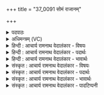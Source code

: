 +++
title = "37_0091 सोमं राजानम्"

+++
<details><summary>पदपाठः</summary>

सो꣡म꣢꣯म्। रा꣡जा꣢꣯नम्। व꣡रु꣢꣯णम्। अ꣣ग्नि꣢म्। अ꣣न्वा꣡र꣢भामहे। अ꣣नु। आ꣡र꣢꣯भामहे। आ꣣दित्य꣢म्। आ꣣। दित्य꣢म्। वि꣡ष्णु꣢꣯म्। सू꣡र्य꣢꣯म्। ब्र꣣ह्मा꣡ण꣢म्। च꣣। बृ꣡हः꣢꣯। प꣡ति꣢꣯म्। ९१।
</details>

<details><summary>अधिमन्त्रम् (VC)</summary>

- विश्वेदेवाः
- अग्निस्तापसः
- अनुष्टुप्
- गान्धारः
- आग्नेयं काण्डम्
</details>

<details><summary>हिन्दी : आचार्य रामनाथ वेदालंकार - विषयः</summary>

प्रथम मन्त्र में सोम, वरुण आदि का आह्वान किया गया है।
</details>

<details><summary>हिन्दी : आचार्य रामनाथ वेदालंकार - पदार्थः</summary>

पदार्थान्वयभाषाः -  प्रथम—परमात्मा के पक्ष में। हम (राजानम्) सबके राजा, (सोमम्) चन्द्रमा के समान आह्लाद देनेवाले, चराचर जगत् के उत्पादक सोम नामक परमात्मा का, (वरुणम्) सब शिष्ट, मुमुक्षु, धर्मात्मा जनों को वरनेवाले और उन सबके द्वारा वरे जानेवाले वरुण नामक परमात्मा का, (अग्निम्) सबके अग्रनायक, प्रकाशस्वरूप अग्निनामक परमात्मा का, (आदित्यम्) प्रलयकाल में सब जगत् को प्रकृति के गर्भ में ग्रहण कर लेनेवाले, अविनाशीस्वरूप, सूर्य के समान सत्य, न्याय और धर्म के प्रकाशक आदित्य नामक परमात्मा का, (विष्णुम्) चराचर में व्यापक विष्णु नामक परमात्मा का, (ब्रह्माणम्) सबसे महान् ब्रह्मा नामक परमात्मा का, (बृहस्पतिं च) और विशाल आकाशादिकों के स्वामी, वृद्धि के अधिपति बृहस्पति नामक परमात्मा का (अनु आ रभामहे) आश्रय लेते हैं ॥ द्वितीय—राष्ट्र के पक्ष में। मन्त्रोक्त सब देव विभिन्न राज्यमन्त्री अथवा राज्याधिकारी हैं, यह समझना चाहिए, जैसा कि मनु ने कहा है—राजा को चाहिए कि अपने देश के मूल निवासी, वेदादिशास्त्रों के ज्ञाता, शूरवीर, लक्ष्य को पा लेनेवाले, कुलीन, सुपरीक्षित सात या आठ मन्त्री बनाये (मनु० ७।५४)। हम प्रजाजन (सोमम्) चन्द्रमा के समान प्रजाओं को आह्लाद देनेवाले (राजानम्) राजा का, (वरुणम्) दण्डाधिकारी का, (अग्निम्) सेना के अग्रनायक सेनाध्यक्ष का, (आदित्यम्) कर-अधिकारी का, (विष्णुम्) व्यापकरूप से प्रजाओं का कार्य सिद्ध करनेवाले प्रधानमन्त्री का, (सूर्यम्) सूर्य के समान रोग-निवारक स्वास्थ्य-मन्त्री का, (ब्रह्माणम्) यज्ञाधिकारी का, (बृहस्पतिं च) ओर शिक्षा-मन्त्री का, (अनु आरभामहे) राष्ट्र के उत्कर्ष के लिए आश्रय लेते हैं ॥१॥ इस मन्त्र में श्लेषालङ्कार है ॥१॥
</details>

<details><summary>हिन्दी : आचार्य रामनाथ वेदालंकार - भावार्थः</summary>

भावार्थभाषाः -  अग्नि, सोम, वरुण, आदित्य, विष्णु, सूर्य, ब्रह्मा, बृहस्पति आदि अनेक नामों से वेदों में जिसकी कीर्ति गायी गयी है, उस एक परमेश्वर का सबको आश्रय लेना चाहिए। उसी प्रकार राष्ट्र में अनेक मन्त्रियों और राज्याधिकारियों के साथ मिलकर राष्ट्र का संचालन करनेवाले राजा का भी सब प्रजाजनों को आश्रय ग्रहण करना चाहिए तथा अपना सहयोग देकर उसका सत्कार करना चाहिए ॥१॥
</details>

<details><summary>संस्कृत : आचार्य रामनाथ वेदालंकार - विषयः</summary>

अथ सोमवरुणादीनाह्वयति।
</details>

<details><summary>संस्कृत : आचार्य रामनाथ वेदालंकार - पदार्थः</summary>

पदार्थान्वयभाषाः -  प्रथमः—परमात्मपरः। वयम् (राजानम्) सर्वेषां सम्राजम् (सोमम्) चन्द्रवदाह्लादकं, यद्वा चराचरस्य जगतो जनकं सोमनामकं परमात्मानम्। यः सवति जनयति सर्वं जगत् स सोमः तम्। षु प्रसवैश्वर्ययोः इति धातोः ‘अर्तिस्तुसु०’ उ० १।१४० इति मन्। (वरुणम्) यः सर्वान् शिष्टान् मुमुक्षून् धर्मात्मनो वृणोति अथवा शिष्टैर्मुमुक्षुभिर्धर्मात्मभिर्व्रियते स वरुणः, तं वरुणनामकं परमात्मानम्। वृञ् वरणे धातोः कृवृदारिभ्य उनन्।’ उ० ३।५३ इति उनन् प्रत्ययः। (अग्निम्) अग्रनायकं प्रकाशस्वरूपं वा अग्निनामकं परमात्मानम्। (आदित्यम्२) प्रलयकाले सर्वस्य जगतः आदातारम्, अविनाशिस्वरूपम्, सूर्यवत् सत्यन्यायधर्मप्रकाशकम् आदित्यनामकं परमात्मानम्। (विष्णुम्) यो वेवेष्टि व्याप्नोति चराचरं जगत् तं विष्णुनामकं परमात्मानम्। अत्र विषः किच्च।’ उ० ३।३८ इति सूत्रेण विष्लृ व्याप्तौ धातोः नु प्रत्ययः। (ब्रह्माणम्) सर्वेभ्यो महान्तम् ब्रह्मनामकं परमात्मानम्। अत्र बृहि वृद्धौ धातोः बृंहेर्नोऽच्च।’ उ० ४।१४६ इति मनिन्, नकारस्य अदादेशश्च। (बृहस्पतिम् च) बृहताम् आकाशादीनां पतिम्, यद्वा बृहसः वृद्धेः पतिम् बृहस्पतिनामकं परमात्मानं च। प्रथमेऽर्थे तद्बृहतोश्चोरदेवतयोः सुट् तलोपश्च।’ अ० ६।१।१५७ वा० इति सुट् तकारलोपश्च। द्वितीयेऽर्थे बृहि वृद्धौ धातोः औणादिकोऽसुन्। (अनु आरभामहे) आश्रयामहे। अनु-आङ्पूर्वो रभ राभस्ये धातुर्ग्रहणार्थे प्रयुज्यते। अथ द्वितीयः—राष्ट्रपरः। मन्त्रोक्ताः सर्वे देवा (विभिन्ना) राज्यसचिवा राज्याधिकारिणो वा सन्तीति वेद्यम्। यथोक्तं मनुना—“मौलाञ्छास्त्रविदः शूरांल्लब्धलक्षान् कुलोद्भवान्। सचिवान् सप्त चाष्टौ वा प्रकुर्वीत परीक्षितान्” मनु० ७।५४ इति। वयं प्रजाजनाः (सोमम्) चन्द्रवत् प्रजाह्लादकम् (राजानम्) नृपतिम्, (वरुणम्) दण्डाधिकारिणम्। वरुणः पाशी इति स्मरणात् पाशहस्तो दण्डाधिकारी वेद्यः (अग्निम्) सेनाया अग्रनायकं सेनाध्यक्षम्। अग्निर्वै देवानां सेनानीः। मै० सं० १।१०।१४ इति स्मरणात् (आदित्यम्) प्रजाभ्यः करम् आददानं कराधिकारिणम्३। (आदत्ते) प्रजाभ्यः करम् इत्यादित्यः। (विष्णुम्) व्यापकरूपेण प्रजाकार्यनिर्वाहकत्वात् प्रधानमन्त्रिणम्, (सूर्यम्) सूर्यवद् रोगनिवारकं स्वास्थ्यमन्त्रिणम्, (ब्रह्माणम्) यज्ञाधिकारिणम्। ब्र॒ह्मा त्वो॒ वद॑ति जातवि॒द्याम्। ऋ० १०।७१।११। ब्रह्मैको जाते जाते विद्यां वदति। ब्रह्मा सर्वविद्यः, सर्वं वेदितुमर्हति। ब्रह्मा परिवृढः श्रुततः। निरु० १।८ इति वर्णनात्। (बृहस्पतिं च) शिक्षासचिवं च। वाग् वै बृहती, तस्या एष पतिस्तस्माद् बृहस्पतिः। श० १४।४।१।२२। (अनु आ रभामहे) राष्ट्रोत्कर्षार्थम् आश्रयामहे ॥१॥ अत्र श्लेषालङ्कारः ॥१॥
</details>

<details><summary>संस्कृत : आचार्य रामनाथ वेदालंकार - भावार्थः</summary>

भावार्थभाषाः -  अग्निसोमवरुणादित्यविष्णुसूर्यब्रह्मबृहस्पत्याद्यनेकनामभिर्वेदेषु गीतकीर्तिरेकः परमेश्वरः सर्वैराश्रयणीयः। तथैव राष्ट्रेऽनेकैरमात्यै राज्याधिकारिभिश्च सह राष्ट्रं सञ्चालयन् नृपतिरपि सर्वैः प्रजाजनैराश्रयणीयः सहयोगप्रदानेन सत्कर्तव्यश्च ॥१॥
</details>

<details><summary>संस्कृत : आचार्य रामनाथ वेदालंकार - पादटिप्पनी</summary>

टिप्पणी:   १. ऋ० १०।१४१।३, सोमं राजानमवसेऽग्निं गीर्भिर्हवामहे। आदित्यान्० इति पाठः। य० ९।२६, देवताः सोमाग्न्यादित्यविष्णुसूर्य- ब्रह्मबृहस्पतयः, सोमं राजानमवसेऽग्निमन्वारभामहे। आदित्यान्० इति पाठः। अथ० ३।२०।४, ऋषिः वसिष्ठः, देवता यजुर्वत्, पाठः पूर्वार्द्धः ऋग्वेदवत्, उत्तरार्द्धः सामवत्। २. आदित्यः प्रलये सर्वस्यादातृत्वात् इति य० ३२।१ भाष्ये, ‘आदित्य अविनाशिस्वरूप, सूर्य इव सत्यन्यायप्रकाशक इति च य० १२।१२ भाष्ये—द०। आदित्यः आदत्ते रसान्, आदत्ते भासं ज्योतिषाम्, आदीप्तो भासेति वा, अदितेः पुत्र इति वा—इति निरुक्तम् २।१३। ३. प्रजानामेव भूत्यर्थं स ताभ्यो बलिमग्रहीत्। सहस्रगुणमुत्सृष्टमादत्ते हि रसं रविः ॥ रघु० १।१८ इति न्यायेन आदित्यवत् प्रजानामेव भूत्यर्थं ताभ्यः करग्राहिणमित्यर्थः।
</details>